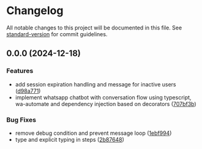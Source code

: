 # Changelog

All notable changes to this project will be documented in this file. See [standard-version](https://github.com/conventional-changelog/standard-version) for commit guidelines.

## 0.0.0 (2024-12-18)


### Features

* add session expiration handling and message for inactive users ([d98a771](https://github.com/kaualandi/bot-whatsapp-flow/commit/d98a771cd3d660caa1368f0f0fd2f766dc851c05))
* implement whatsapp chatbot with conversation flow using typescript, wa-automate and dependency injection based on decorators ([707bf3b](https://github.com/kaualandi/bot-whatsapp-flow/commit/707bf3b4ddf8fff406806017814de56035b800f5))


### Bug Fixes

* remove debug condition and prevent message loop ([1ebf994](https://github.com/kaualandi/bot-whatsapp-flow/commit/1ebf99432420ca61c92a1be3c3b9005ed3eb0043))
* type and explicit typing in steps ([2b87648](https://github.com/kaualandi/bot-whatsapp-flow/commit/2b8764852160c1f119f6235755f5d50268d7be46))
